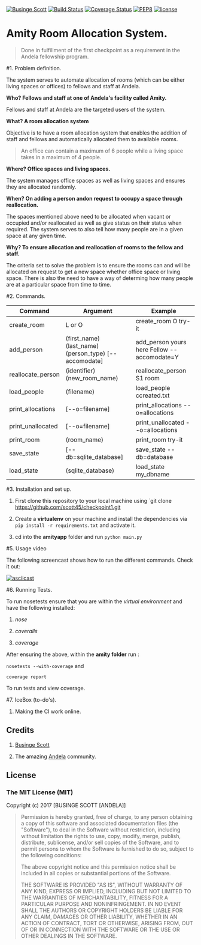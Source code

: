 [![Businge Scott](https://img.shields.io/badge/Businge%20Scott-Checkpoint1-green.svg)]()
[![Build Status](https://travis-ci.org/scott45/checkpoint-1A.svg?branch=master)](https://travis-ci.org/scott45/checkpoint-1A)
[![Coverage Status](https://coveralls.io/repos/github/scott45/checkpoint-1A/badge.svg)](https://coveralls.io/github/scott45/checkpoint-1A)
[![PEP8](https://img.shields.io/badge/code%20style-pep8-orange.svg)](https://www.python.org/dev/peps/pep-0008/)
[![license](https://img.shields.io/github/license/mashape/apistatus.svg?maxAge=2592000)]()

# Amity Room Allocation System.

>Done in fulfillment of the first checkpoint as a requirement in the Andela fellowship program.

#1. Problem definition.

The system serves to automate allocation of rooms (which can be either living spaces or offices) to fellows and staff at Andela.

**Who? Fellows and staff at one of Andela's facility called Amity.**

Fellows and staff at Andela are the targeted users of the system.

**What? A room allocation system**

Objective is to have a room allocation system that enables the addition of staff and fellows and automatically allocated them to available rooms.

>An office can contain a maximum of 6 people while a living space takes in a maximum of 4 people.

**Where? Office spaces and living spaces.**

The system manages office spaces as well as living spaces and ensures they are allocated randomly.

**When? On adding a person andon request to occupy a space through reallocation.**

The spaces mentioned above need to be allocated when vacant or occupied and/or reallocated as well as give status on their status when required.
The system serves to also tell how many people are in a given space at any given time.

**Why? To ensure allocation and reallocation of rooms to the fellow and staff.**

The criteria set to solve the problem is to ensure the rooms can and will be allocated on request to get a new space whether office space or living space.
There is also the need to have a way of determing how many people are at a particular space from time to time.


#2. Commands.

Command | Argument | Example
--- | --- | ---
create_room | L or O | create_room O try-it
add_person | (first_name) (last_name) (person_type) [--accomodate] |add_person yours here Fellow --accomodate=Y
reallocate_person | (identifier) (new_room_name) | reallocate_person S1 room
load_people | (filename) | load_people ccreated.txt
print_allocations| [--o=filename] | print_allocations --o=allocations
print_unallocated| [--o=filename] | print_unallocated --o=allocations
print_room | (room_name) | print_room try-it
save_state | [--db=sqlite_database]| save_state --db=database
load_state |(sqlite_database)|load_state my_dbname

#3. Installation and set up.

1. First clone this repository to your local machine using `git clone https://github.com/scott45/checkpoint1.git

3. Create a **virtualenv** on your machine and install the dependencies via `pip install -r requirements.txt` and activate it.

4. cd into the **amityapp** folder and run `python main.py`

#5. Usage video

The following screencast shows how to run the different commands. Check it out:

[![asciicast](https://asciinema.org/a/641tt6m2ljcn5jun51xyrjpwr.png)](https://asciinema.org/a/641tt6m2ljcn5jun51xyrjpwr)

#6. Running Tests.

To run nosetests ensure that you are within the *virtual environment* and have the following installed:

1. *nose*

2. *coveralls*

3. *coverage*

After ensuring the above, within the **amity folder** run :

`nosetests --with-coverage` and

`coverage report`

To run tests and view coverage.

#7. IceBox (to-do's).

1. Making the CI work online.


## Credits

1. [Businge Scott](https://github.com/scott45)

2. The amazing [Andela](https://www.andela.com) community.

## License

### The MIT License (MIT)

Copyright (c) 2017 [BUSINGE SCOTT [ANDELA]]

> Permission is hereby granted, free of charge, to any person obtaining a copy
> of this software and associated documentation files (the "Software"), to deal
> in the Software without restriction, including without limitation the rights
> to use, copy, modify, merge, publish, distribute, sublicense, and/or sell
> copies of the Software, and to permit persons to whom the Software is
> furnished to do so, subject to the following conditions:
>
> The above copyright notice and this permission notice shall be included in
> all copies or substantial portions of the Software.
>
> THE SOFTWARE IS PROVIDED "AS IS", WITHOUT WARRANTY OF ANY KIND, EXPRESS OR
> IMPLIED, INCLUDING BUT NOT LIMITED TO THE WARRANTIES OF MERCHANTABILITY,
> FITNESS FOR A PARTICULAR PURPOSE AND NONINFRINGEMENT. IN NO EVENT SHALL THE
> AUTHORS OR COPYRIGHT HOLDERS BE LIABLE FOR ANY CLAIM, DAMAGES OR OTHER
> LIABILITY, WHETHER IN AN ACTION OF CONTRACT, TORT OR OTHERWISE, ARISING FROM,
> OUT OF OR IN CONNECTION WITH THE SOFTWARE OR THE USE OR OTHER DEALINGS IN
> THE SOFTWARE.
